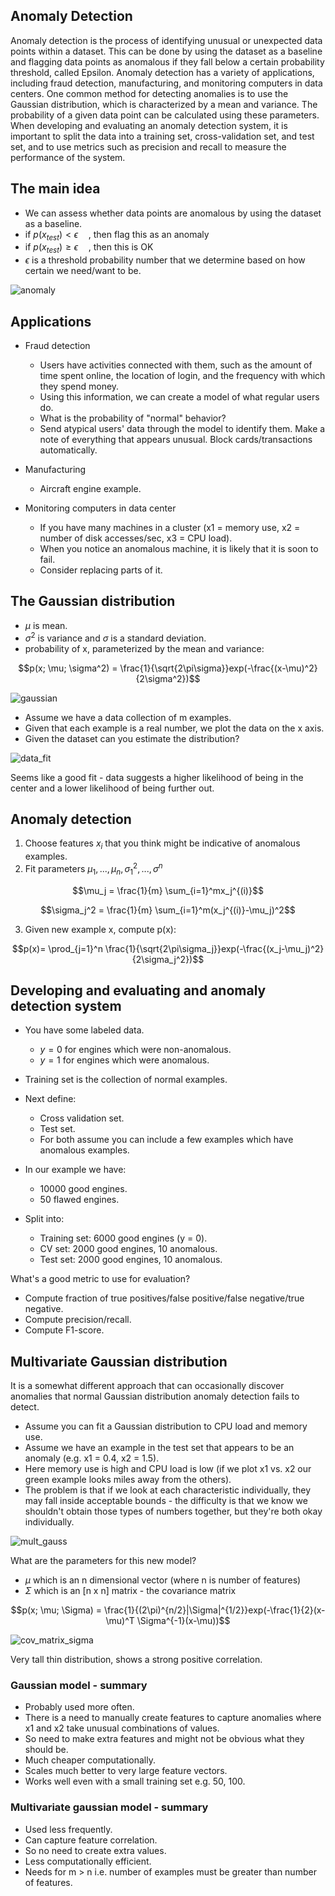## Anomaly Detection
Anomaly detection is the process of identifying unusual or unexpected data points within a dataset. This can be done by using the dataset as a baseline and flagging data points as anomalous if they fall below a certain probability threshold, called Epsilon. Anomaly detection has a variety of applications, including fraud detection, manufacturing, and monitoring computers in data centers. One common method for detecting anomalies is to use the Gaussian distribution, which is characterized by a mean and variance. The probability of a given data point can be calculated using these parameters. When developing and evaluating an anomaly detection system, it is important to split the data into a training set, cross-validation set, and test set, and to use metrics such as precision and recall to measure the performance of the system.

## The main idea
* We can assess whether data points are anomalous by using the dataset as a baseline.
* if $p(x_{test}) < \epsilon \quad$, then flag this as an anomaly
* if $p(x_{test}) \geq \epsilon \quad$, then this is OK
* $\epsilon$ is a threshold probability number that we determine based on how certain we need/want to be.

![anomaly](https://github.com/djeada/Stanford-Machine-Learning/blob/main/slides/resources/anomaly.png)

## Applications

* Fraud detection
    * Users have activities connected with them, such as the amount of time spent online, the location of login, and the frequency with which they spend money.
    * Using this information, we can create a model of what regular users do.
    * What is the probability of "normal" behavior?
    * Send atypical users' data through the model to identify them. Make a note of everything that appears unusual. Block cards/transactions automatically.

* Manufacturing
    * Aircraft engine example.

* Monitoring computers in data center
    * If you have many machines in a cluster (x1 = memory use, x2 = number of disk accesses/sec, x3 = CPU load).
    * When you notice an anomalous machine, it is likely that it is soon to fail.
    * Consider replacing parts of it.
        
## The Gaussian distribution

* $\mu$ is mean.
* $\sigma^2$ is variance and $\sigma$ is a standard deviation.
* probability of x, parameterized by the mean and variance:


$$p(x; \mu; \sigma^2) = \frac{1}{\sqrt{2\pi\sigma}}exp(-\frac{(x-\mu)^2}{2\sigma^2})$$

![gaussian](https://github.com/djeada/Stanford-Machine-Learning/blob/main/slides/resources/gaussian.png)

* Assume we have a data collection of m examples.
* Given that each example is a real number, we plot the data on the x axis.
* Given the dataset can you estimate the distribution?

![data_fit](https://github.com/djeada/Stanford-Machine-Learning/blob/main/slides/resources/data_fit.png)

Seems like a good fit - data suggests a higher likelihood of being in the center and a lower likelihood of being further out.


## Anomaly detection

1. Choose features $x_i$ that you think might be indicative of anomalous examples.
2. Fit parameters $\mu_1, ..., \mu_n, \sigma_1^2, ..., \sigma^n$

$$\mu_j = \frac{1}{m} \sum_{i=1}^mx_j^{(i)}$$

$$\sigma_j^2 = \frac{1}{m} \sum_{i=1}^m(x_j^{(i)}-\mu_j)^2$$

3. Given new example x, compute p(x):

$$p(x)= \prod_{j=1}^n \frac{1}{\sqrt{2\pi\sigma_j}}exp(-\frac{(x_j-\mu_j)^2}{2\sigma_j^2})$$

## Developing and evaluating and anomaly detection system

* You have some labeled data.        
    * $y=0$ for engines which were non-anomalous.
    * $y=1$ for engines which were anomalous.
        
* Training set is the collection of normal examples.
* Next define:
    * Cross validation set.
    * Test set.
    * For both assume you can include a few examples which have anomalous examples.
        

* In our example we have:
    * 10000 good engines.
    * 50 flawed engines.
        
* Split into:
    * Training set: 6000 good engines (y = 0).
    * CV set: 2000 good engines, 10 anomalous.
    * Test set: 2000 good engines, 10 anomalous.

What's a good metric to use for evaluation?


* Compute fraction of true positives/false positive/false negative/true negative.
* Compute precision/recall.
* Compute F1-score.

## Multivariate Gaussian distribution
It is a somewhat different approach that can occasionally discover anomalies that normal Gaussian distribution anomaly detection fails to detect.


* Assume you can fit a Gaussian distribution to CPU load and memory use.
* Assume we have an example in the test set that appears to be an anomaly (e.g. x1 = 0.4, x2 = 1.5).
* Here memory use is high and CPU load is low (if we plot x1 vs. x2 our green example looks miles away from the others).
* The problem is that if we look at each characteristic individually, they may fall inside acceptable bounds - the difficulty is that we know we shouldn't obtain those types of numbers together, but they're both okay individually.

![mult_gauss](https://github.com/djeada/Stanford-Machine-Learning/blob/main/slides/resources/mult_gauss.png)

What are the parameters for this new model?

* $\mu$ which is an n dimensional vector (where n is number of features)
* $\Sigma$ which is an [n x n] matrix - the covariance matrix


$$p(x; \mu; \Sigma) = \frac{1}{(2\pi)^{n/2}|\Sigma|^{1/2}}exp(-\frac{1}{2}(x-\mu)^T \Sigma^{-1}(x-\mu))$$

![cov_matrix_sigma](https://github.com/djeada/Stanford-Machine-Learning/blob/main/slides/resources/cov_matrix_sigma.png)

Very tall thin distribution, shows a strong positive correlation.

### Gaussian model - summary

* Probably used more often.
* There is a need to manually create features to capture anomalies where x1 and x2 take unusual combinations of values.
* So need to make extra features and might not be obvious what they should be.
* Much cheaper computationally.
* Scales much better to very large feature vectors.
* Works well even with a small training set e.g. 50, 100.


### Multivariate gaussian model - summary

* Used less frequently.
* Can capture feature correlation.
* So no need to create extra values.
* Less computationally efficient.
* Needs for m > n  i.e. number of examples must be greater than number of features.  
